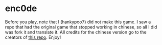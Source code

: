 # enc0de
Before you play, note that I (hankypoo7) did not make this game. I saw a repo that had the original game that stopped working in chinese, so all I did was fork it and translate it. All credits for the chinese version go to the creators of [this repo](https://github.com/gltyx/enc0de). Enjoy!
